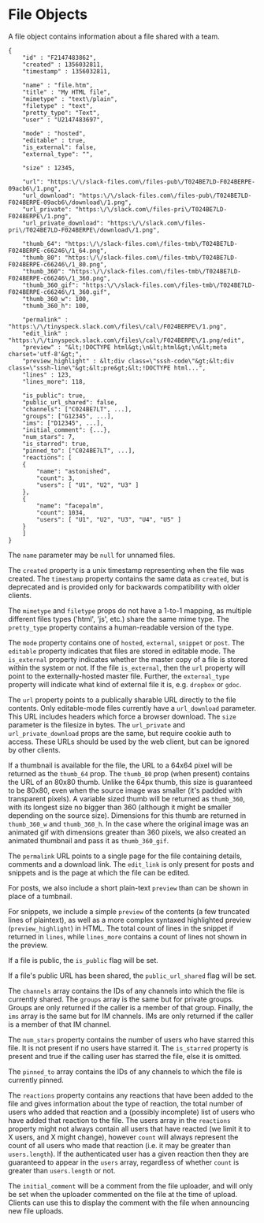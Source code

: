 # File Objects

A file object contains information about a file shared with a team.

	{
	    "id" : "F2147483862",
	    "created" : 1356032811,
	    "timestamp" : 1356032811,

	    "name" : "file.htm",
	    "title" : "My HTML file",
	    "mimetype" : "text\/plain",
	    "filetype" : "text",
	    "pretty_type": "Text",
	    "user" : "U2147483697",

	    "mode" : "hosted",
	    "editable" : true,
	    "is_external": false,
	    "external_type": "",

	    "size" : 12345,

	    "url": "https:\/\/slack-files.com\/files-pub\/T024BE7LD-F024BERPE-09acb6\/1.png",
	    "url_download": "https:\/\/slack-files.com\/files-pub\/T024BE7LD-F024BERPE-09acb6\/download\/1.png",
	    "url_private": "https:\/\/slack.com\/files-pri\/T024BE7LD-F024BERPE\/1.png",
	    "url_private_download": "https:\/\/slack.com\/files-pri\/T024BE7LD-F024BERPE\/download\/1.png",

	    "thumb_64": "https:\/\/slack-files.com\/files-tmb\/T024BE7LD-F024BERPE-c66246\/1_64.png",
	    "thumb_80": "https:\/\/slack-files.com\/files-tmb\/T024BE7LD-F024BERPE-c66246\/1_80.png",
	    "thumb_360": "https:\/\/slack-files.com\/files-tmb\/T024BE7LD-F024BERPE-c66246\/1_360.png",
	    "thumb_360_gif": "https:\/\/slack-files.com\/files-tmb\/T024BE7LD-F024BERPE-c66246\/1_360.gif",
	    "thumb_360_w": 100,
	    "thumb_360_h": 100,

	    "permalink" : "https:\/\/tinyspeck.slack.com\/files\/cal\/F024BERPE\/1.png",
	    "edit_link" : "https:\/\/tinyspeck.slack.com\/files\/cal\/F024BERPE\/1.png/edit",
	    "preview" : "&lt;!DOCTYPE html&gt;\n&lt;html&gt;\n&lt;meta charset='utf-8'&gt;",
	    "preview_highlight" : &lt;div class=\"sssh-code\"&gt;&lt;div class=\"sssh-line\"&gt;&lt;pre&gt;&lt;!DOCTYPE html...",
	    "lines" : 123,
	    "lines_more": 118,

	    "is_public": true,
	    "public_url_shared": false,
	    "channels": ["C024BE7LT", ...],
	    "groups": ["G12345", ...],
	    "ims": ["D12345", ...],
	    "initial_comment": {...},
	    "num_stars": 7,
	    "is_starred": true,
	    "pinned_to": ["C024BE7LT", ...],
	    "reactions": [
		{
			"name": "astonished",
			"count": 3,
			"users": [ "U1", "U2", "U3" ]
		},
		{
			"name": "facepalm",
			"count": 1034,
			"users": [ "U1", "U2", "U3", "U4", "U5" ]
		}
	    ]
	}

The `name` parameter may be `null` for unnamed files.

The `created` property is a unix timestamp representing when the file was
created. The `timestamp` property contains the same data as `created`, but is
deprecated and is provided only for backwards compatibility with older clients.

The `mimetype` and `filetype` props do not have a 1-to-1 mapping, as multiple different files types ('html', 'js',
etc.) share the same mime type. The `pretty_type` property contains a human-readable version of the type.

The `mode` property contains one of `hosted`, `external`, `snippet` or `post`.
The `editable` property indicates that files are stored in editable mode. The `is_external` property indicates
whether the master copy of a file is stored within the system or not. If the file `is_external`, then the `url`
property will point to the externally-hosted master file. Further, the `external_type` property will indicate what
kind of external file it is, e.g. `dropbox` or `gdoc`.

The `url` property points to a publically sharable URL directly to the file contents.
Only editable-mode files currently have a `url_download` parameter. This URL includes headers which force a browser
download. The `size` parameter is the filesize in bytes. The `url_private` and `url_private_download` props
are the same, but require cookie auth to access. These URLs should be used by the web client, but can be ignored
by other clients.

If a thumbnail is available for the file, the URL to a 64x64 pixel will be returned as the `thumb_64` prop.
The `thumb_80` prop (when present) contains the URL of an 80x80 thumb. Unlike the 64px thumb, this size is
guaranteed to be 80x80, even when the source image was smaller (it's padded with transparent pixels).
A variable sized thumb will be returned as `thumb_360`, with its longest size no bigger than 360 (although
it might be smaller depending on the source size). Dimensions for this thumb are returned in `thumb_360_w`
and `thumb_360_h`. In the case where the original image was an animated gif with dimensions greater than 360
pixels, we also created an animated thumbnail and pass it as `thumb_360_gif`.

The `permalink` URL points to a single page for the file containing details, comments and a download link.
The `edit_link` is only present for posts and snippets and is the page at which the file can be edited.

For posts, we also include a short plain-text `preview` than can be shown in place of a tumbnail.

For snippets, we include a simple `preview` of the contents (a few truncated lines of plaintext), as well as a
more complex syntaxed highlighted preview (`preview_highlight`) in HTML. The total count of lines in the snippet
if returned in `lines`, while `lines_more` contains a count of lines not shown in the preview.

If a file is public, the `is_public` flag will be set.

If a file's public URL has been shared, the `public_url_shared` flag will be set.

The `channels` array contains the IDs of any channels into which the file is currently shared. The `groups` array
is the same but for private groups. Groups are only returned if the caller is a member of that group. Finally, the
`ims` array is the same but for IM channels. IMs are only returned if the caller is a member of that IM channel.

The `num_stars` property contains the number of users who have starred this file. It is not present if no users
have starred it. The `is_starred` property is present and true if the calling user has starred the file, else
it is omitted.

The `pinned_to` array contains the IDs of any channels to which the file is currently pinned.

The `reactions` property contains any reactions that have been added to the file and gives information about the
type of reaction, the total number of users who added that reaction and a (possibly incomplete) list of users who have
added that reaction to the file. The users array in the `reactions` property might not always contain all users
that have reacted (we limit it to X users, and X might change), however `count` will always represent the count of all
users who made that reaction (i.e. it may be greater than `users.length`). If the authenticated user has a given reaction
then they are guaranteed to appear in the `users` array, regardless of whether `count` is greater than `users.length` or not.

The `initial_comment` will be a comment from the file uploader, and will only be set when the uploader commented on the file at the
time of upload. Clients can use this to display the comment with the file when announcing new file uploads.
